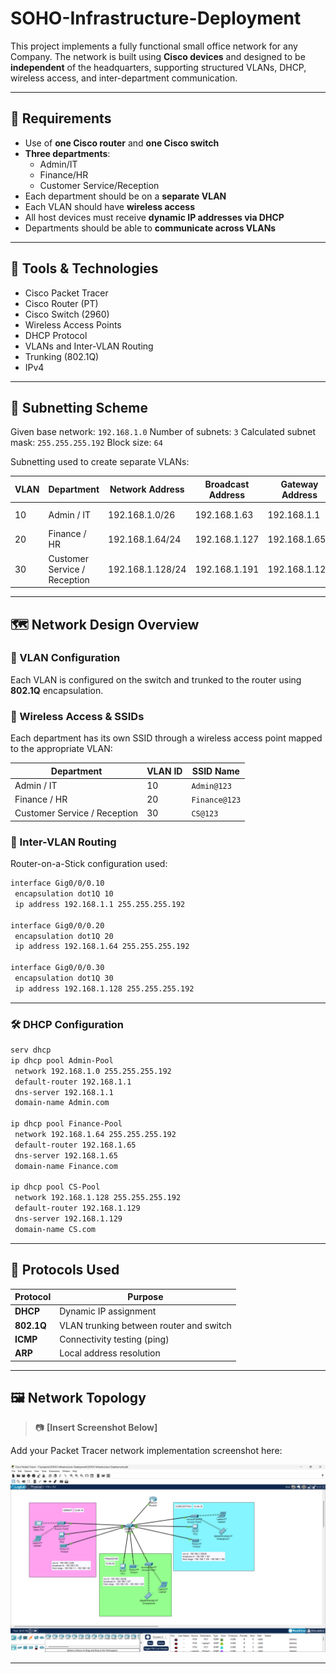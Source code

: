 # SOHO-Infrastructure-Deployment

This project implements a fully functional small office network for any Company. The network is built using **Cisco devices** and designed to be **independent** of the headquarters, supporting structured VLANs, DHCP, wireless access, and inter-department communication.

---

## 📌 Requirements

- Use of **one Cisco router** and **one Cisco switch**
- **Three departments**:
  - Admin/IT
  - Finance/HR
  - Customer Service/Reception
- Each department should be on a **separate VLAN**
- Each VLAN should have **wireless access**
- All host devices must receive **dynamic IP addresses via DHCP**
- Departments should be able to **communicate across VLANs**

---

## 🧰 Tools & Technologies

- Cisco Packet Tracer
- Cisco Router (PT)
- Cisco Switch (2960)
- Wireless Access Points
- DHCP Protocol
- VLANs and Inter-VLAN Routing
- Trunking (802.1Q)
- IPv4

---

## 🧮 Subnetting Scheme

Given base network: `192.168.1.0`
Number of subnets: `3`
Calculated subnet mask: `255.255.255.192`
Block size: `64`

Subnetting used to create separate VLANs:

| VLAN | Department                  | Network Address             | Broadcast Address     | Gateway Address    | Range              |
|------|-----------------------------|-----------------------------|-----------------------|--------------------|--------------------|
| 10   | Admin / IT                  | 192.168.1.0/26              | 192.168.1.63          | 192.168.1.1        | 192.168.1.1 - .62  |
| 20   | Finance / HR                | 192.168.1.64/24             | 192.168.1.127         | 192.168.1.65       | 192.168.1.1 - .126 |
| 30   | Customer Service / Reception| 192.168.1.128/24            | 192.168.1.191         | 192.168.1.129      | 192.168.1.1 - .190 |

---

## 🗺️ Network Design Overview

### 🔧 VLAN Configuration

Each VLAN is configured on the switch and trunked to the router using **802.1Q** encapsulation.

### 📡 Wireless Access & SSIDs

Each department has its own SSID through a wireless access point mapped to the appropriate VLAN:

| Department                  | VLAN ID | SSID Name             |
|----------------------------|---------|------------------------|
| Admin / IT                 | 10      | `Admin@123`            |
| Finance / HR               | 20      | `Finance@123`          |
| Customer Service / Reception | 30    | `CS@123`               |

### 🔄 Inter-VLAN Routing

Router-on-a-Stick configuration used:

```bash
interface Gig0/0/0.10
 encapsulation dot1Q 10
 ip address 192.168.1.1 255.255.255.192

interface Gig0/0/0.20
 encapsulation dot1Q 20
 ip address 192.168.1.64 255.255.255.192

interface Gig0/0/0.30
 encapsulation dot1Q 30
 ip address 192.168.1.128 255.255.255.192
```
---

### 🛠 DHCP Configuration

```bash
serv dhcp
ip dhcp pool Admin-Pool
 network 192.168.1.0 255.255.255.192
 default-router 192.168.1.1
 dns-server 192.168.1.1
 domain-name Admin.com

ip dhcp pool Finance-Pool
 network 192.168.1.64 255.255.255.192
 default-router 192.168.1.65
 dns-server 192.168.1.65
 domain-name Finance.com

ip dhcp pool CS-Pool
 network 192.168.1.128 255.255.255.192
 default-router 192.168.1.129
 dns-server 192.168.1.129
 domain-name CS.com
```

---

## 🔐 Protocols Used

| Protocol         | Purpose                                |
|------------------|----------------------------------------|
| **DHCP**         | Dynamic IP assignment                  |
| **802.1Q**       | VLAN trunking between router and switch|
| **ICMP**         | Connectivity testing (ping)            |
| **ARP**          | Local address resolution               |

---

## 🖼️ Network Topology

> 📷 **[Insert Screenshot Below]**

Add your Packet Tracer network implementation screenshot here:

![Implemented Network Topology](images/SOHO.png)

---



